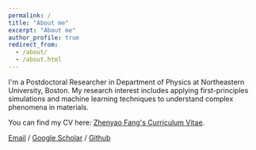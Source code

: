 ```yaml
---
permalink: /
title: "About me"
excerpt: "About me"
author_profile: true
redirect_from: 
  - /about/
  - /about.html
---
```


I'm a Postdoctoral Researcher in Department of Physics at Northeastern University, Boston. My research interest includes applying first-principles simulations and machine learning techniques to understand complex phenomena in materials. 

You can find my CV here: [Zhenyao Fang's Curriculum Vitae](../assets/CV.pdf).

[Email](z.fang@northeastern.edu) / [Google Scholar](https://scholar.google.com/scholar?hl=en&as_sdt=0%2C20&q=Zhenyao+Fang&oq=zheny&inst=540841841048755845) / [Github](https://github.com/zhenyaofang)
